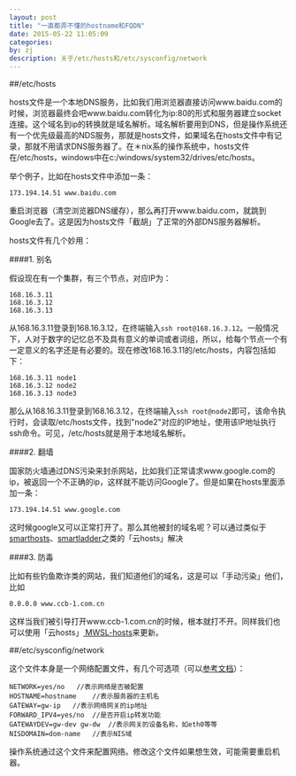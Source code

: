 ```yaml
---
layout: post
title: "一直都弄不懂的hostname和FQDN"
date: 2015-05-22 11:05:09
categories: 
by: zj
description: 关于/etc/hosts和/etc/sysconfig/network
---
```


##/etc/hosts

hosts文件是一个本地DNS服务，比如我们用浏览器直接访问www.baidu.com的时候，浏览器最终会吧www.baidu.com转化为ip:80的形式和服务器建立socket连接。这个域名到ip的转换就是域名解析。域名解析要用到DNS，但是操作系统还有一个优先级最高的NDS服务，那就是hosts文件，如果域名在hosts文件中有记录，那就不用请求DNS服务器了。在＊nix系的操作系统中，hosts文件在/etc/hosts，windows中在c:/windows/system32/drives/etc/hosts。

举个例子，比如在hosts文件中添加一条：

	173.194.14.51 www.baidu.com

重启浏览器（清空浏览器DNS缓存），那么再打开www.baidu.com，就跳到Google去了。这是因为hosts文件「截胡」了正常的外部DNS服务器解析。

hosts文件有几个妙用：

####1. 别名

假设现在有一个集群，有三个节点，对应IP为：

	168.16.3.11
	168.16.3.12
	168.16.3.13

从168.16.3.11登录到168.16.3.12，在终端输入`ssh root@168.16.3.12`。一般情况下，人对于数字的记忆总不及具有意义的单词或者词组，所以，给每个节点一个有一定意义的名字还是有必要的。现在修改168.16.3.11的/etc/hosts，内容包括如下：

	168.16.3.11 node1
	168.16.3.12 node2
	168.16.3.13 node3

那么从168.16.3.11登录到168.16.3.12，在终端输入`ssh root@node2`即可，该命令执行时，会读取/etc/hosts文件，找到"node2"对应的IP地址，使用该IP地址执行ssh命令。可见，/etc/hosts就是用于本地域名解析。

####2. 翻墙

国家防火墙通过DNS污染来封杀网站，比如我们正常请求www.google.com的ip，被返回一个不正确的ip，这样就不能访问Google了。但是如果在hosts里面添加一条：

	173.194.14.51 www.google.com

这时候google又可以正常打开了。那么其他被封的域名呢？可以通过类似于[smarthosts](https://code.google.com/p/smarthosts/)、[smartladder](https://code.google.com/p/smartladder/)之类的「云hosts」解决

####3. 防毒

比如有些钓鱼欺诈类的网站，我们知道他们的域名，这是可以「手动污染」他们，比如

	0.0.0.0 www.ccb-1.com.cn

这样当我们被引导打开www.ccb-1.com.cn的时候，根本就打不开。同样我们也可以使用「云hosts」[ MWSL-hosts](http://www.mwsl.org.cn/)来更新。


##/etc/sysconfig/network

这个文件本身是一个网络配置文件，有几个可选项（可以[参考文档](https://www.centos.org/docs/5/html/5.2/Deployment_Guide/s2-sysconfig-network.html)）：

	NETWORK=yes/no	 //表示网络是否被配置
	HOSTNAME=hostname	 //表示服务器的主机名
	GATEWAY=gw-ip	//表示网络网关的ip地址
	FORWARD_IPV4=yes/no	 //是否开启ip转发功能
	GATEWAYDEV=gw-dev gw-dw	 //表示网关的设备名称，如eth0等等
	NISDOMAIN=dom-name	 //表示NIS域

操作系统通过这个文件来配置网络。修改这个文件如果想生效，可能需要重启机器。